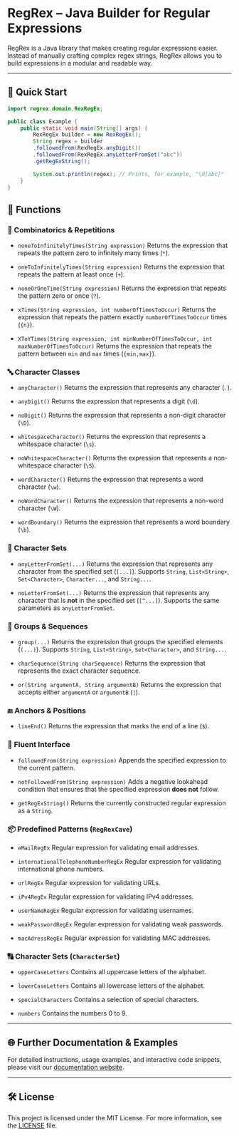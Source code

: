 # RegRex – Java Builder for Regular Expressions

RegRex is a Java library that makes creating regular expressions easier. Instead of manually crafting complex regex strings, RegRex allows you to build expressions in a modular and readable way.

---

## 🚀 Quick Start

```java
import regrex.domain.RexRegEx;

public class Example {
    public static void main(String[] args) {
        RexRegEx builder = new RexRegEx();
        String regex = builder
        .followedFrom(RexRegEx.anyDigit())
        .followedFrom(RexRegEx.anyLetterFromSet("abc"))
        .getRegExString();

        System.out.println(regex); // Prints, for example, "\d[abc]"
    }
}
```

## 🔧 Functions

### 🔁 Combinatorics & Repetitions

- `noneToInfinitelyTimes(String expression)`
Returns the expression that repeats the pattern zero to infinitely many times (`*`).

- `oneToInfinitelyTimes(String expression)`
Returns the expression that repeats the pattern at least once (`+`).

- `noneOrOneTime(String expression)`
Returns the expression that repeats the pattern zero or once (`?`).

- `xTimes(String expression, int numberOfTimesToOccur)`
Returns the expression that repeats the pattern exactly `numberOfTimesToOccur` times (`{n}`).

- `XToYTimes(String expression, int minNumberOfTimesToOccur, int maxNumberOfTimesToOccur)`
Returns the expression that repeats the pattern between `min` and `max` times (`{min,max}`).

### 🔤 Character Classes

- `anyCharacter()`
Returns the expression that represents any character (`.`).

- `anyDigit()`
Returns the expression that represents a digit (`\d`).

- `noDigit()`
Returns the expression that represents a non-digit character (`\D`).

- `whitespaceCharacter()`
Returns the expression that represents a whitespace character (`\s`).

- `noWhitespaceCharacter()`
Returns the expression that represents a non-whitespace character (`\S`).

- `wordCharacter()`
Returns the expression that represents a word character (`\w`).

- `noWordCharacter()`
Returns the expression that represents a non-word character (`\W`).

- `wordBoundary()`
Returns the expression that represents a word boundary (`\b`).

### 🔡 Character Sets

- `anyLetterFromSet(...)`
Returns the expression that represents any character from the specified set (`[...]`). Supports `String`, `List<String>`, `Set<Character>`, `Character...`, and `String...`.

- `noLetterFromSet(...)`
Returns the expression that represents any character that is **not** in the specified set (`[^...]`). Supports the same parameters as `anyLetterFromSet`.

### 🧱 Groups & Sequences

- `group(...)`
Returns the expression that groups the specified elements (`(...)`). Supports `String`, `List<String>`, `Set<Character>`, and `String...`.

- `charSequence(String charSequence)`
Returns the expression that represents the exact character sequence.

- `or(String argumentA, String argumentB)`
Returns the expression that accepts either `argumentA` or `argumentB` (`|`).

### 🔚 Anchors & Positions

- `lineEnd()`
Returns the expression that marks the end of a line (`$`).

### 🧱 Fluent Interface

- `followedFrom(String expression)`
Appends the specified expression to the current pattern.

- `notFollowedFrom(String expression)`
Adds a negative lookahead condition that ensures that the specified expression **does not** follow.

- `getRegExString()`
Returns the currently constructed regular expression as a `String`.

### 📦 Predefined Patterns (`RegRexCave`)

- `eMailRegEx`
Regular expression for validating email addresses.

- `internationalTelephoneNumberRegEx`
Regular expression for validating international phone numbers.

- `urlRegEx`
Regular expression for validating URLs.

- `iPv4RegEx`
Regular expression for validating IPv4 addresses.

- `userNameRegEx`
Regular expression for validating usernames.

- `weakPasswordRegEx`
Regular expression for validating weak passwords.

- `macAdressRegEx`
Regular expression for validating MAC addresses.

### 🔠 Character Sets (`CharacterSet`)

- `upperCaseLetters`
Contains all uppercase letters of the alphabet.

- `lowerCaseLetters`
Contains all lowercase letters of the alphabet.

- `specialCharacters`
Contains a selection of special characters.

- `numbers`
Contains the numbers 0 to 9.

---

## 🌐 Further Documentation & Examples

For detailed instructions, usage examples, and interactive code snippets, please visit our [documentation website](https://regrex.example.com).

---

## 🛠️ License

This project is licensed under the MIT License. For more information, see the [LICENSE](LICENSE) file.
